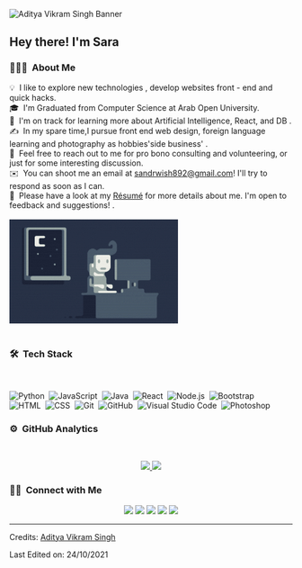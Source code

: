 ![Aditya Vikram Singh Banner](https://2.bp.blogspot.com/-YJMEp4fAXv4/UHZUwI3JaII/AAAAAAAALTw/16KPUHLuXSc/s1600/Galaxy+Desktop+Wallpapers+1.jpg)

<h2>Hey there! I'm Sara </h2>

<!-- ## 👋 &nbsp;Hey there! I'm Aditya -->

### 👨🏻‍💻 &nbsp;About Me

💡 &nbsp;I like to explore new technologies , develop websites front - end and quick hacks.\
🎓 &nbsp;I'm Graduated from Computer Science at Arab Open University.\
🌱 &nbsp;I'm on track for learning more about Artificial Intelligence, React, and DB .\
✍️ &nbsp;In my spare time,I pursue front end web design, foreign language learning and photography as hobbies'side business' . <br>
💬 &nbsp;Feel free to reach out to me for pro bono consulting and volunteering, or just for some interesting discussion.\
✉️ &nbsp;You can shoot me an email at sandrwish892@gmail.com! I'll try to respond as soon as I can.\
📄 &nbsp;Please have a look at my [Résumé](https://drive.google.com/file/d/1eRzudFoVw1fXKpkSZ6JvizNj6BPYO6nL/view?usp=sharing)
for more details about me. I'm open to feedback and suggestions! .\
<br>
<img alt="sara" src="https://raw.githubusercontent.com/AVS1508/AVS1508/master/assets/Night-Coding.gif"  />
<br>
<br>
### 🛠 &nbsp;Tech Stack
<br><br>
![Python](https://img.shields.io/badge/-Python-05122A?style=flat&logo=python)&nbsp;
![JavaScript](https://img.shields.io/badge/-JavaScript-05122A?style=flat&logo=javascript)&nbsp;
![Java](https://img.shields.io/badge/-Java-05122A?style=flat&logo=Java&logoColor=FFA518)&nbsp;
![React](https://img.shields.io/badge/-React-05122A?style=flat&logo=react)&nbsp;
![Node.js](https://img.shields.io/badge/-Node.js-05122A?style=flat&logo=node.js)&nbsp;
![Bootstrap](https://img.shields.io/badge/-Bootstrap-05122A?style=flat&logo=bootstrap&logoColor=563D7C)\
![HTML](https://img.shields.io/badge/-HTML-05122A?style=flat&logo=HTML5)&nbsp;
![CSS](https://img.shields.io/badge/-CSS-05122A?style=flat&logo=CSS3&logoColor=1572B6)&nbsp;
![Git](https://img.shields.io/badge/-Git-05122A?style=flat&logo=git)&nbsp;
![GitHub](https://img.shields.io/badge/-GitHub-05122A?style=flat&logo=github)&nbsp;
![Visual Studio Code](https://img.shields.io/badge/-Visual%20Studio%20Code-05122A?style=flat&logo=visual-studio-code&logoColor=007ACC)&nbsp;
![Photoshop](https://img.shields.io/badge/-Photoshop-05122A?style=flat&logo=adobe-photoshop)&nbsp;
<br>
### ⚙️ &nbsp;GitHub Analytics
<br>
<p align="center">
<a href="https://github.com/SaraDrwish">
  <img height="180em" src="https://github-readme-stats-eight-theta.vercel.app/api?username=SaraDrwish&show_icons=true&theme=algolia&include_all_commits=true&count_private=true"/>
  <img height="180em" src="https://github-readme-stats-eight-theta.vercel.app/api/top-langs/?username=SaraDrwish&layout=compact&langs_count=8&theme=algolia"/>
</a>
</p>

### 🤝🏻 &nbsp;Connect with Me

<p align="center">
<a href="https://www.linkedin.com/in/sara-darwish-921341178/"><img src="https://img.shields.io/badge/-sara-0077B5?style=flat&logo=Linkedin&logoColor=white"/></a>
<a href="mailto:sandrwish892@gmail.com"><img src="https://img.shields.io/badge/-sandrwish892-D14836?style=flat&logo=Gmail&logoColor=white"/></a>
<a href="https://www.instagram.com/so.gado/"><img src="https://img.shields.io/badge/-@sara-E4405F?style=flat&logo=Instagram&logoColor=white"/></a>
<a href="https://www.facebook.com/profile.php?id=100004068983816"><img src="https://img.shields.io/badge/-@sara-1877F2?style=flat&logo=Facebook&logoColor=white"/></a>
<a href="https://www.pinterest.com/sooosoooadel555/_saved/"><img src="https://img.shields.io/badge/-@sara-BD081C?style=flat&logo=Pinterest&logoColor=white"/></a>
</p>

-----
Credits: [Aditya Vikram Singh](https://github.com/SaraDrwish)

Last Edited on: 24/10/2021
